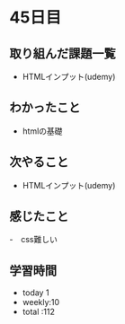 # 45日目
## 取り組んだ課題一覧
- HTMLインプット(udemy) 
## わかったこと
- htmlの基礎
## 次やること
- HTMLインプット(udemy) 
## 感じたこと
-　css難しい
## 学習時間
- today 1
- weekly:10
- total :112
